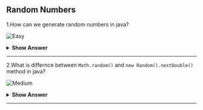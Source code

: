 ## Random Numbers

1.How can we generate random numbers in java?

![Easy](https://github.com/revaturelabs/interviewquestions/blob/dev/ComplexityTags/simple%20(2).svg)
<details>
    <summary><b> Show Answer </b></summary> 
<blockquote>

- We generate random numbers using `Random` class that presents in `java.util` package.
- `Random` class has the methods to generate random number in int, double, float, long etc.
-  We can give range to random number or we can give the upper bound number.
-  We didn't give the boundry, it will generate the random number between its maximum value and minimum value of the datatype.
**Example**
``` java
import java.util.Random;

public class Main {
	public static void main(String[] args) {
		Random random = new Random();
		double d = random.nextDouble(1000.8); // The value generated upto 1000.8
		int i = random.nextInt(100,10000);    // The value range in between 100 to 10000
	}
}
```
The value differs each time when we run it.
</blockqoute> 
</details>

---

2.What is differnce between `Math.random()` and `new Random().nextDouble()` method in java?

![Medium](https://github.com/revaturelabs/interviewquestions/blob/dev/ComplexityTags/Medium%20(2).svg)
<details>
    <summary><b> Show Answer </b></summary> 
<blockquote>

`Math.random()` will give the random number in `double` datatype which uses `nextDouble()` from `Random` class. So, both the methods will give the same value.
</blockqoute> 
</details>

---

